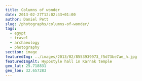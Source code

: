 ```yaml
---
title: Columns of wonder
date: 2013-02-27T12:02:43+01:00
author: Daniel Pett
slug: /photographs/columns-of-wonder/
tags:
  - egypt
  - travel
  - archaeology
  - photography
section: image
featuredImg: ../images/2013/02/8553939973_f5d73be7ae_h.jpg
featuredImgAlt: Hypostyle hall in Karnak temple
geo_lat: 25.718831
geo_lon: 32.657283
---
```

